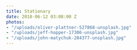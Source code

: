 ```yaml
---
title: Stationary
date: 2018-06-12 03:08:00 Z
photos:
- "/uploads/oliver-plattner-527868-unsplash.jpg"
- "/uploads/jeff-hopper-17306-unsplash.jpg"
- "/uploads/john-matychuk-284377-unsplash.jpg"
---
```


